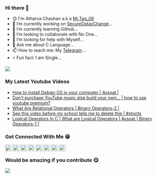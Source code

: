 ### Hi there 👋
- 😊 I'm Atharva Chauhan a.k.a [Mr.Tag_08](http://tagiswild.github.io)
- 🔭 I’m currently working on [SecureDataxChange](http://tagiswild.github.io/SecureDataxChange)...
- 🌱 I’m currently learning Github...
- 👯 I’m looking to collaborate with No One...
- 🤔 I’m looking for help with Myself...
- 💬 Ask me about C Language...
- 📫 How to reach me: My [Telegram](http://t.me/MRTAG08)...
- ⚡ Fun fact: I am Single...


![](https://komarev.com/ghpvc/?username=TAGISWILD&color=blueviolet&style=plastic)

### My Latest Youtube Videos
<!-- YOUTUBE:START -->
- [How to install Debian OS in your computer | Aysoat |](https://www.youtube.com/watch?v=QpIewgodC7o)
- [Don't purchase YouTube music else build your own... | how to use youtube premium?](https://www.youtube.com/watch?v=AoQ7Z-VmKMA)
- [What Are Relational Operators | Binary Operators-2 |](https://www.youtube.com/watch?v=SAr4Sy7CW20)
- [See this video before my school tells me to delete this | #shorts](https://www.youtube.com/watch?v=rMhOMQOTOdA)
- [Logical Operators In C | What are Logical Operators | Aysoat | Binary Operators-1 |](https://www.youtube.com/watch?v=gaDmUOCUI0g)
<!-- YOUTUBE:END -->
### Get Connected With Me 😁
[<img align="left" alt="| Instagram" width="22px" src="https://cdn.jsdelivr.net/npm/simple-icons@v3/icons/instagram.svg" />](https://instagram.com/mr.tag_08)
[<img align="left" alt="ucguy4u | Twitter" width="22px" src="https://cdn.jsdelivr.net/npm/simple-icons@v3/icons/twitter.svg" />](https://twitter.com/ATHARVAK26)
[<img align="left" alt="ucguy4u | YouTube" width="22px" src="https://cdn.jsdelivr.net/npm/simple-icons@v3/icons/youtube.svg" />](https://www.youtube.com/channel/UCOH-KD7pGjspzUMwDchZjUw)
[<img align="left" alt="ucguy4u | YouTube" width="22px" src="https://cdn.jsdelivr.net/npm/simple-icons@3.13.0/icons/facebook.svg" />](https://facebook.com/mr.tag08)
[<img align="left" alt="| Instagram" width="22px" src="https://cdn.jsdelivr.net/npm/simple-icons@v3/icons/instagram.svg" />](https://instagram.com/mr.tag_08_pc)
[<img align="left" alt="ucguy4u | YouTube" width="22px" src="https://cdn.jsdelivr.net/npm/simple-icons@v3/icons/youtube.svg" />](https://www.youtube.com/channel/UCm3ENqOJ8IjAfHgk4UUf0CA)
[<img align="left" alt="ucguy4u | YouTube" width="22px" src="https://cdn.jsdelivr.net/npm/simple-icons@3.13.0/icons/telegram.svg" />](https://t.me/MRTAG08)
[<img align="left" alt="ucguy4u | YouTube" width="22px" src="https://cdn.jsdelivr.net/npm/simple-icons@3.13.0/icons/discord.svg" />](https://discord.gg/35gRezZMQ3)
<br>
### Would be amazing if you contribute 😋

<a href="https://www.buymeacoffee.com/mrtag08"><img src="https://img.buymeacoffee.com/button-api/?text=Buy me a coffee&emoji=&slug=mrtag08&button_colour=40DCA5&font_colour=ffffff&font_family=Cookie&outline_colour=000000&coffee_colour=FFDD00"></a>
